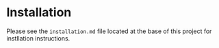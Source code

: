 # Installation

Please see the `installation.md` file located at the base of this project for instllation instructions.